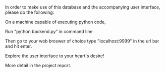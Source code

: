 In order to make use of this database and the accompanying
user interface, please do the following:

On a machine capable of executing python code,

Run "python backend.py" in command line

Then go to your web broswer of choice
type "localhost:9999" in the url bar
and hit enter.

Explore the user interface to your heart's desire!

More detail in the project report.